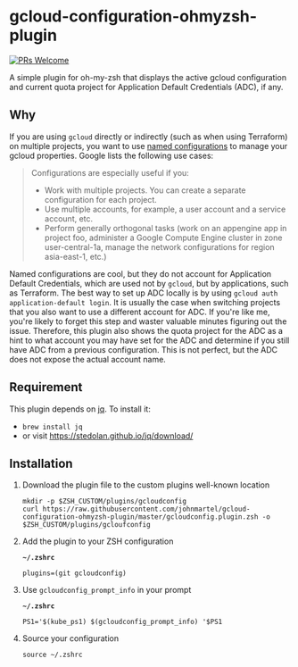 # gcloud-configuration-ohmyzsh-plugin

[![PRs Welcome](https://img.shields.io/badge/PRs-welcome-brightgreen.svg?style=flat-square)](http://makeapullrequest.com)

A simple plugin for oh-my-zsh that displays the active gcloud configuration and current quota project for Application
Default Credentials (ADC), if any.

## Why

If you are using `gcloud` directly or indirectly (such as when using Terraform) on multiple projects, you want to use
[named configurations](https://cloud.google.com/sdk/gcloud/reference/topic/configurations) to manage your gcloud
properties. Google lists the following use cases:

> Configurations are especially useful if you:
>
> - Work with multiple projects. You can create a separate configuration for each project.
> - Use multiple accounts, for example, a user account and a service account, etc.
> - Perform generally orthogonal tasks (work on an appengine app in project foo, administer a Google Compute Engine
>   cluster in zone user-central-1a, manage the network configurations for region asia-east-1, etc.)

Named configurations are cool, but they do not account for Application Default Credentials, which are used not by
`gcloud`, but by applications, such as Terraform. The best way to set up ADC locally is by using
`gcloud auth application-default login`. It is usually the case when switching projects that you also want to use a
different account for ADC. If you're like me, you're likely to forget this step and waster valuable minutes figuring out
the issue. Therefore, this plugin also shows the quota project for the ADC as a hint to what account you may have set
for the ADC and determine if you still have ADC from a previous configuration. This is not perfect, but the ADC does not
expose the actual account name.

## Requirement

This plugin depends on [jq](https://stedolan.github.io/jq/). To install it:

- `brew install jq`
- or visit https://stedolan.github.io/jq/download/

## Installation

1. Download the plugin file to the custom plugins well-known location

   ```shell script
   mkdir -p $ZSH_CUSTOM/plugins/gcloudconfig
   curl https://raw.githubusercontent.com/johnmartel/gcloud-configuration-ohmyzsh-plugin/master/gcloudconfig.plugin.zsh -o $ZSH_CUSTOM/plugins/gcloufconfig
   ```

1. Add the plugin to your ZSH configuration

   **`~/.zshrc`**

   ```shell script
   plugins=(git gcloudconfig)
   ```

1. Use `gcloudconfig_prompt_info` in your prompt

   **`~/.zshrc`**

   ```shell script
   PS1='$(kube_ps1) $(gcloudconfig_prompt_info) '$PS1
   ```

1. Source your configuration

   ```shell script
   source ~/.zshrc
   ```
